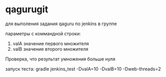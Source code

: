 # qagurugit
для выполения задания qaguru по jenkins в группе

параметры с коммандной строки:
1. valA значение первого множителя
2. valB значение второго множителя

Проверка, что результат умножения больше нуля

запуск теста:
gradle jenkins_test -DvalA=10 -DvalB=10 -Dweb-threads=2

  